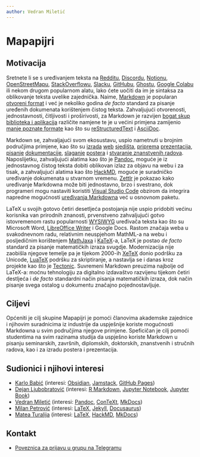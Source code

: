 ```yaml
---
author: Vedran Miletić
---
```


# Mapapijri

## Motivacija

Sretnete li se s uređivanjem teksta na [Redditu](https://www.markdownguide.org/tools/reddit/), [Discordu](https://support.discord.com/hc/en-us/articles/210298617-Markdown-Text-101-Chat-Formatting-Bold-Italic-Underline-), [Notionu](https://www.notion.so/help/writing-and-editing-basics#markdown-&-shortcuts), [OpenStreetMapu](https://wiki.openstreetmap.org/wiki/Web_front_end#User_diaries), [StackOverflowu](https://stackoverflow.com/editing-help), [Slacku](https://api.slack.com/reference/surfaces/formatting), [GitHubu](https://docs.github.com/en/get-started/writing-on-github/getting-started-with-writing-and-formatting-on-github/basic-writing-and-formatting-syntax), [Ghostu](https://ghost.org/changelog/markdown/), [Google Colabu](https://colab.research.google.com/notebooks/markdown_guide.ipynb) ili nekom drugom popularnom alatu, lako ćete uočiti da im je sintaksa za oblikovanje teksta uvelike zajednička. Naime, [Markdown](https://daringfireball.net/projects/markdown/) je popularan [otvoreni format](https://en.wikipedia.org/wiki/Open_file_format) i već je nekoliko godina *de facto* standard za pisanje uređenih dokumenata korištenjem čistog teksta. Zahvaljujući otvorenosti, jednostavnosti, čitljivosti i proširivosti, za Markdown je razvijen [bogat skup biblioteka i aplikacija](https://github.com/topics/markdown) različite namjene te je u većini primjena zamijenio [manje poznate formate](https://en.wikipedia.org/wiki/Template:Document_markup_languages) kao što su [reStructuredText](https://en.wikipedia.org/wiki/ReStructuredText) i [AsciiDoc](https://en.wikipedia.org/wiki/AsciiDoc).

Markdown se, zahvaljajući svom ekosustavu, uspio nametnuti u brojnim područjima primjene, kao što su [izrada](https://statamic.com/) [web](https://getgrav.org/) [sjedišta](https://jamstack.org/generators/), [priprema](https://quarto.org/docs/presentations/revealjs/) [prezentacija](https://marp.app/), [pisanje](https://daux.io/) [dokumentacije](https://squidfunk.github.io/mkdocs-material/), [slaganje](https://github.com/brentthorne/posterdown) [postera](https://github.com/patrick-kidger/mkposters) i [stvaranje znanstvenih radova](https://jaantollander.com/post/scientific-writing-with-markdown/). Naposlijetku, zahvaljujući alatima kao što je [Pandoc](https://pandoc.org/), moguće je iz jednostavnog čistog teksta dobiti oblikovan izlaz za objavu na webu i za tisak, a zahvaljujući alatima kao što [HackMD](https://hackmd.io/), moguće je suradničko uređivanje dokumenata u stvarnom vremenu. [Zettlr](https://zettlr.com/) je pokazao kako uređivanje Markdowna može biti jednostavno, brzo i svestrano, dok programeri mogu nastaviti koristiti [Visual Studio Code](https://code.visualstudio.com/) obzirom da integrira napredne mogućnosti [uređivanja Markdowna](https://code.visualstudio.com/Docs/languages/markdown) već u osnovnom paketu.

LaTeX u svojih gotovo četiri desetljeća postojanja nije uspio pridobiti većinu korisnika van prirodnih znanosti, prvenstveno zahvaljujući gotvo istovremenom rastu popularnosti [WYSIWYG](https://en.wikipedia.org/wiki/WYSIWYG) uređivača teksta kao što su Microsoft Word, [LibreOffice Writer](https://www.libreoffice.org/discover/writer/) i Google Docs. Rastom značaja weba u svakodnevnom radu, relativnim neuspjehom MathML-a na webu i posljedičnim korištenjem [MathJaxa](https://www.mathjax.org/) i [KaTeX](https://katex.org/)-a, LaTeX je postao *de facto* standard za pisanje matematičkih izraza svugdje. Modernizacija nije zaobišla njegove temelje pa je tijekom 2000-ih [XeTeX](https://xetex.sourceforge.net/) donio podršku za Unicode, [LuaTeX](https://www.luatex.org/) podršku za skriptiranje, a nastavlja se i danas kroz projekte kao što je [Tectonic](https://tectonic-typesetting.github.io/). Suvremeni Markdown preuzima najbolje od LaTeX-a: moćnu tehnologiju za digitalno izdavaštvo razvijenu tijekom četiri destljeća i *de facto* standardni način pisanja matematičkih izraza, dok način pisanje svega ostalog u dokumentu značajno pojednostavljuje.

## Ciljevi

Općeniti je cilj skupine Mapapijri je pomoći članovima akademske zajednice i njihovim suradnicima iz industrije da uspješnije koriste mogućnosti Markdowna u svim područjima njegove primjene. Speficičan je cilj pomoći studentima na svim razinama studija da uspješno koriste Markdown u pisanju seminarskih, završnih, diplomskih, doktorskih, znanstvenih i stručnih radova, kao i za izradu postera i prezentacija.

## Sudionici i njihovi interesi

- [Karlo Babić](https://karlo.observer/) (interesi: [Obsidian](https://obsidian.md/), [Jamstack](https://jamstack.org/), [GitHub Pages](https://pages.github.com/))
- [Dejan Ljubobratović](https://www.rec.hr/) (interesi: [R Markdown](https://rmarkdown.rstudio.com/), [Jupyter Notebook](https://jupyter-notebook.readthedocs.io/), [Jupyter Book](https://jupyterbook.org/))
- [Vedran Miletić](https://vedran.miletic.net/) (interesi: [Pandoc](https://pandoc.org/), [ConTeXt](https://wiki.contextgarden.net/), [MkDocs](https://www.mkdocs.org/))
- [Milan Petrović](https://milanxpetrovic.github.io/) (interesi: [LaTeX](https://www.latex-project.org/), [Jekyll](https://jekyllrb.com/), [Docusaurus](https://docusaurus.io/))
- [Matea Turalija](https://mateaturalija.github.io/) (interesi: [LaTeX](https://www.latex-project.org/), [HackMD](https://hackmd.io/), [MkDocs](https://www.mkdocs.org/))

## Kontakt

- [Poveznica za prijavu u grupu na Telegramu](https://t.me/+qHedXt0OXm4yMzc8)
